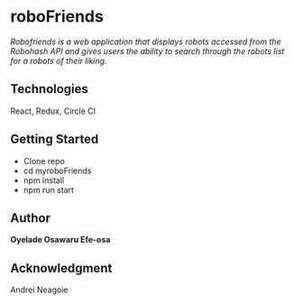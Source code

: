 # roboFriends
*Robofriends is a web application that displays robots accessed from the Robohash API and gives users the ability to search through the robots list for a robots of their liking.*

## Technologies
React, Redux, Circle CI

## Getting Started
- Clone repo
- cd myroboFriends 
- npm install
- npm run start

## Author
**Oyelade Osawaru Efe-osa** 

## Acknowledgment
Andrei Neagoie
